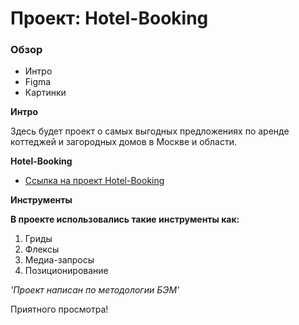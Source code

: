 # Проект: Hotel-Booking

### Обзор
* Интро
* Figma
* Картинки

**Интро**

Здесь будет проект о cамых выгодных предложениях по аренде коттеджей и загородных домов в Москве и области.

**Hotel-Booking**

* [Ссылка на проект Hotel-Booking](https://munalexey.github.io/russian-travel/)

**Инструменты**

__В проекте использовались такие инструменты как:__
  
1. Гриды
2. Флексы 
3. Медиа-запросы 
4. Позиционирование

_'Проект написан по методологии БЭМ'_


Приятного просмотра!
